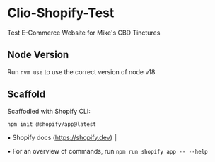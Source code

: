 # Clio-Shopify-Test

Test E-Commerce Website for Mike's CBD Tinctures

## Node Version

Run `nvm use` to use the correct version of node v18

## Scaffold

Scaffodled with Shopify CLI:

```
npm init @shopify/app@latest
```

• Shopify docs (https://shopify.dev)                                      │

• For an overview of commands, run `npm run shopify app -- --help`  